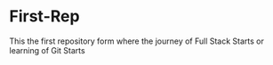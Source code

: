 # First-Rep
This the first repository form where the journey of Full Stack Starts or learning of Git Starts
